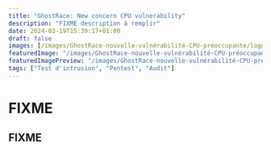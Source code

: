 ```yaml
---
title: "GhostRace: New concern CPU vulnerability"
description: "FIXME description à remplir"
date: 2024-03-19T15:39:17+01:00
draft: false
images: [/images/GhostRace-nouvelle-vulnérabilité-CPU-préoccupante/logo.en.png]
featuredImage: "/images/GhostRace-nouvelle-vulnérabilité-CPU-préoccupante/logo.en.png"
featuredImagePreview: "/images/GhostRace-nouvelle-vulnérabilité-CPU-préoccupante/logo.en.png"
tags: ["Test d'intrusion", "Pentest", "Audit"]
---
```


# FIXME

## FIXME